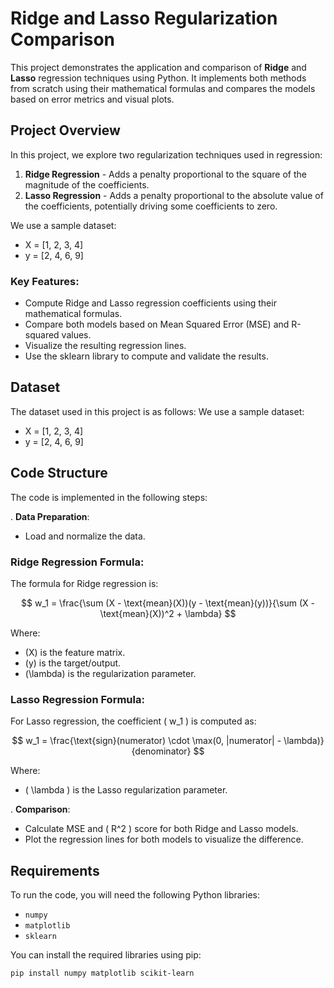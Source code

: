 # Ridge and Lasso Regularization Comparison

This project demonstrates the application and comparison of **Ridge** and **Lasso** regression techniques using Python. It implements both methods from scratch using their mathematical formulas and compares the models based on error metrics and visual plots.

## Project Overview

In this project, we explore two regularization techniques used in regression:
1. **Ridge Regression** - Adds a penalty proportional to the square of the magnitude of the coefficients.
2. **Lasso Regression** - Adds a penalty proportional to the absolute value of the coefficients, potentially driving some coefficients to zero.

We use a sample dataset:
- X = [1, 2, 3, 4]
- y = [2, 4, 6, 9]

### Key Features:
- Compute Ridge and Lasso regression coefficients using their mathematical formulas.
- Compare both models based on Mean Squared Error (MSE) and R-squared values.
- Visualize the resulting regression lines.
- Use the sklearn library to compute and validate the results.
  
## Dataset

The dataset used in this project is as follows:
We use a sample dataset:
- X = [1, 2, 3, 4]
- y = [2, 4, 6, 9]



## Code Structure

The code is implemented in the following steps:

. **Data Preparation**: 
   - Load and normalize the data.
   
### Ridge Regression Formula:

The formula for Ridge regression is:

$$
w_1 = \frac{\sum (X - \text{mean}(X))(y - \text{mean}(y))}{\sum (X - \text{mean}(X))^2 + \lambda}
$$

Where:
- \(X\) is the feature matrix.
- \(y\) is the target/output.
- \(\lambda\) is the regularization parameter.


### Lasso Regression Formula:

For Lasso regression, the coefficient \( w_1 \) is computed as:

$$
w_1 = \frac{\text{sign}(numerator) \cdot \max(0, |numerator| - \lambda)}{denominator}
$$

Where:
- \( \lambda \) is the Lasso regularization parameter.

. **Comparison**:
   - Calculate MSE and \( R^2 \) score for both Ridge and Lasso models.
   - Plot the regression lines for both models to visualize the difference.

## Requirements

To run the code, you will need the following Python libraries:

- `numpy`
- `matplotlib`
- `sklearn`

You can install the required libraries using pip:

```bash
pip install numpy matplotlib scikit-learn
